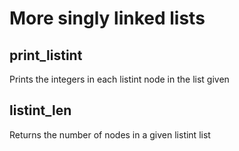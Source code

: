 # More singly linked lists

## print_listint

Prints the integers in each listint node in the list given

## listint_len

Returns the number of nodes in a given listint list
